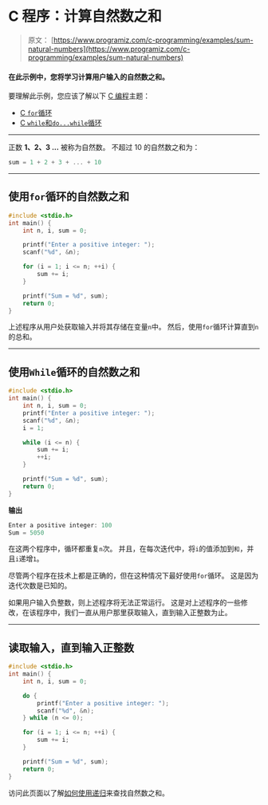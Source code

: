 # C 程序：计算自然数之和

> 原文： [https://www.programiz.com/c-programming/examples/sum-natural-numbers](https://www.programiz.com/c-programming/examples/sum-natural-numbers)

#### 在此示例中，您将学习计算用户输入的自然数之和。

要理解此示例，您应该了解以下 [C 编程](/c-programming "C tutorial")主题：

*   [C `for`循环](/c-programming/c-for-loop)
*   [C `while`和`do...while`循环](/c-programming/c-do-while-loops)

* * *

正数 **1、2、3 ...** 被称为自然数。 不超过 10 的自然数之和为：

```c
sum = 1 + 2 + 3 + ... + 10

```

* * *

## 使用`for`循环的自然数之和

```c
#include <stdio.h>
int main() {
    int n, i, sum = 0;

    printf("Enter a positive integer: ");
    scanf("%d", &n);

    for (i = 1; i <= n; ++i) {
        sum += i;
    }

    printf("Sum = %d", sum);
    return 0;
} 
```

上述程序从用户处获取输入并将其存储在变量`n`中。 然后，使用`for`循环计算直到`n`的总和。

* * *

## 使用`While`循环的自然数之和

```c
#include <stdio.h>
int main() {
    int n, i, sum = 0;
    printf("Enter a positive integer: ");
    scanf("%d", &n);
    i = 1;

    while (i <= n) {
        sum += i;
        ++i;
    }

    printf("Sum = %d", sum);
    return 0;
} 
```

**输出**

```c
Enter a positive integer: 100
Sum = 5050 
```

在这两个程序中，循环都重复`n`次。 并且，在每次迭代中，将`i`的值添加到`和`，并且`i`递增`1`。

尽管两个程序在技术上都是正确的，但在这种情况下最好使用`for`循环。 这是因为迭代次数是已知的。

如果用户输入负整数，则上述程序将无法正常运行。 这是对上述程序的一些修改，在该程序中，我们一直从用户那里获取输入，直到输入正整数为止。

* * *

## 读取输入，直到输入正整数

```c
#include <stdio.h>
int main() {
    int n, i, sum = 0;

    do {
        printf("Enter a positive integer: ");
        scanf("%d", &n);
    } while (n <= 0);

    for (i = 1; i <= n; ++i) {
        sum += i;
    }

    printf("Sum = %d", sum);
    return 0;
} 
```

访问此页面以了解[如何使用递归](https://www.programiz.com/c-programming/examples/natural-number-sum-recursion)来查找自然数之和。